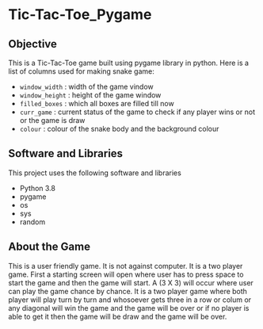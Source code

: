 # Tic-Tac-Toe_Pygame

## Objective
This is a Tic-Tac-Toe game built using pygame library in python. Here is a list of columns used for making snake game:

* `window_width` : width of the game vindow
* `window_height` : height of the game window
* `filled_boxes` : which all boxes are filled till now
* `curr_game` : current status of the game to check if any player wins or not or the game is draw
* `colour` : colour of the snake body and the background colour

## Software and Libraries

This project uses the following software and libraries

* Python 3.8
* pygame
* os
* sys
* random

## About the Game

This is a user friendly game. It is not against computer. It is a two player game. First a starting screen will open where user has to press space to start the game and then the game will start. A (3 X 3) will occur where user can play the game chance by chance. It is a two player game where both player will play turn by turn and whosoever gets three in a row or colum or any diagonal will win the game and the game will be over or if no player is able to get it then the game will be draw and the game will be over.
